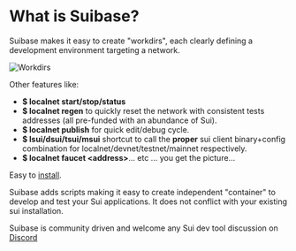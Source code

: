 
# What is Suibase?

Suibase makes it easy to create "workdirs", each clearly defining a development environment targeting a network.

![Workdirs](./.vuepress/public/assets/workdirs-intro.png)

Other features like:

  * **$ localnet start/stop/status**
  * **$ localnet regen** to quickly reset the network with consistent tests addresses (all pre-funded with an abundance of Sui).
  * **$ localnet publish** for quick edit/debug cycle.
  * **$ lsui/dsui/tsui/msui** shortcut to call the **proper** sui client binary+config combination for localnet/devnet/testnet/mainnet respectively.
  * **$ localnet faucet <address\>**... etc ... you get the picture...

Easy to [install](how-to/install.md).

Suibase adds scripts making it easy to create independent "container" to develop and test your Sui applications. It does not conflict with your existing sui installation.

Suibase is community driven and welcome any Sui dev tool discussion on [Discord](https://discord.com/invite/Erb6SwsVbH)
